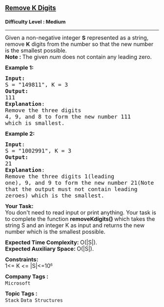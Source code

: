 <h2><a href="https://www.geeksforgeeks.org/problems/remove-k-digits/1?page=11&difficulty=Medium&sortBy=submissions">Remove K Digits</a></h2><h3>Difficulty Level : Medium</h3><hr><div class="problems_problem_content__Xm_eO"><p><span style="font-size: 18px;">Given a non-negative integer <strong>S</strong>&nbsp;represented as a string, remove&nbsp;<strong>K</strong>&nbsp;digits from the number so that the new number is the smallest possible.<br><strong>Note :&nbsp;</strong>The given&nbsp;<em>num</em>&nbsp;does not contain any leading zero.</span></p>
<p><span style="font-size: 18px;"><strong>Example 1:</strong></span></p>
<pre><span style="font-size: 18px;"><strong>Input:</strong>
S = "149811", K = 3
<strong>Output:</strong> <br>111
<strong>Explanation</strong>: <br>Remove the three digits 
4, 9, and 8 to form the new number 111
which is smallest.</span>
</pre>
<p><span style="font-size: 18px;"><strong>Example 2:</strong></span></p>
<pre><span style="font-size: 18px;"><strong>Input</strong>:
S = "1002991", K = 3
<strong>Output:</strong> <br>21
<strong>Explanation</strong>: <br>Remove the three digits 1(leading
one), 9, and 9 to form the new number 21(Note
that the output must not contain leading
zeroes) which is the smallest.</span></pre>
<p><span style="font-size: 18px;"><strong>Your Task:</strong><br>You don't need to read input or print anything. Your task is to complete the function&nbsp;<strong>removeKdigits()&nbsp;</strong>which takes the string S and an integer K as input and returns the new number which is the smallest possible.</span></p>
<p><span style="font-size: 18px;"><strong>Expected Time Complexity: </strong>O(|S|).<br><strong>Expected Auxiliary Space:&nbsp;</strong>O(|S|).</span></p>
<p><span style="font-size: 18px;"><strong>Constraints:</strong><br>1&lt;=&nbsp;</span><span style="font-size: 18px;">K &lt;= </span><span style="font-size: 18px;">|S|&lt;=10</span><sup>6</sup></p></div><p><span style=font-size:18px><strong>Company Tags : </strong><br><code>Microsoft</code>&nbsp;<br><p><span style=font-size:18px><strong>Topic Tags : </strong><br><code>Stack</code>&nbsp;<code>Data Structures</code>&nbsp;